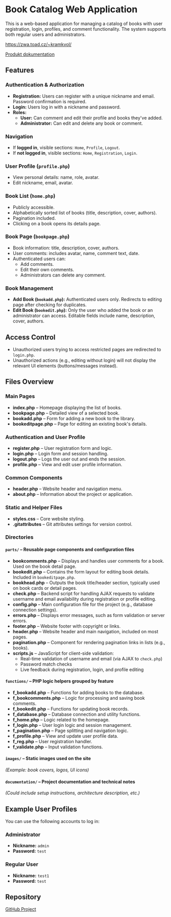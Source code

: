 # Book Catalog Web Application
This is a web-based application for managing a catalog of books with user registration, login, profiles, and comment functionality. The system supports both regular users and administrators.

https://zwa.toad.cz/~kramkvol/

[Produkt dokumentation](https://github.com/kramkvol/CVUT_ZWA/blob/main/documentation/Product%20documentation.pdf)

## Features
### Authentication & Authorization
- **Registration:** Users can register with a unique nickname and email. Password confirmation is required.
- **Login:** Users log in with a nickname and password.
- **Roles:** 
  - **User:** Can comment and edit their profile and books they've added.
  - **Administrator:** Can edit and delete any book or comment.

### Navigation
- If **logged in**, visible sections: `Home`, `Profile`, `Logout`.
- If **not logged in**, visible sections: `Home`, `Registration`, `Login`.

### User Profile (`profile.php`)
- View personal details: name, role, avatar.
- Edit nickname, email, avatar.

### Book List (`home.php`)
- Publicly accessible.
- Alphabetically sorted list of books (title, description, cover, authors).
- Pagination included.
- Clicking on a book opens its details page.

### Book Page (`bookpage.php`)
- Book information: title, description, cover, authors.
- User comments: includes avatar, name, comment text, date.
- Authenticated users can:
  - Add comments.
  - Edit their own comments.
  - Administrators can delete any comment.

### Book Management
- **Add Book (`bookadd.php`):** Authenticated users only. Redirects to editing page after checking for duplicates.
- **Edit Book (`bookedit.php`):** Only the user who added the book or an administrator can access. Editable fields include name, description, cover, authors.

## Access Control
- Unauthorized users trying to access restricted pages are redirected to `login.php`.
- Unauthorized actions (e.g., editing without login) will not display the relevant UI elements (buttons/messages instead).


##  Files Overview
###  Main Pages
- **index.php** – Homepage displaying the list of books.
- **bookpage.php** – Detailed view of a selected book.
- **bookadd.php** – Form for adding a new book to the library.
- **bookeditpage.php** – Page for editing an existing book's details.

###  Authentication and User Profile
- **register.php** – User registration form and logic.
- **login.php** – Login form and session handling.
- **logout.php** – Logs the user out and ends the session.
- **profile.php** – View and edit user profile information.

###  Common Components
- **header.php** – Website header and navigation menu.
- **about.php** – Information about the project or application.

###  Static and Helper Files
- **styles.css** – Core website styling.
- **.gitattributes** – Git attributes settings for version control.

###  Directories
#### `parts/` – Reusable page components and configuration files
- **bookcomments.php** – Displays and handles user comments for a book. Used on the book detail page.
- **bookedit.php** – Contains the form layout for editing book details. Included in `bookeditpage.php`.
- **bookhead.php** – Outputs the book title/header section, typically used on book cards or detail pages.
- **check.php** – Backend script for handling AJAX requests to validate username and email availability during registration or profile editing.
- **config.php** – Main configuration file for the project (e.g., database connection settings).
- **errors.php** – Displays error messages, such as form validation or server errors.
- **footer.php** – Website footer with copyright or links.
- **header.php** – Website header and main navigation, included on most pages.
- **pagination.php** – Component for rendering pagination links in lists (e.g., books).
- **scripts.js** – JavaScript for client-side validation:
  - Real-time validation of username and email (via AJAX to `check.php`)
  - Password match checks
  - Live feedback during registration, login, and profile editing

#### `functions/` – PHP logic helpers grouped by feature
- **f_bookadd.php** – Functions for adding books to the database.
- **f_bookcomments.php** – Logic for processing and saving book comments.
- **f_bookedit.php** – Functions for updating book records.
- **f_database.php** – Database connection and utility functions.
- **f_home.php** – Logic related to the homepage.
- **f_login.php** – User login logic and session management.
- **f_pagination.php** – Page splitting and navigation logic.
- **f_profile.php** – View and update user profile data.
- **f_reg.php** – User registration handler.
- **f_validate.php** – Input validation functions.

#### `images/` – Static images used on the site
_(Example: book covers, logos, UI icons)_

#### `documentation/` – Project documentation and technical notes
_(Could include setup instructions, architecture description, etc.)_

## Example User Profiles
You can use the following accounts to log in:
### Administrator
- **Nickname:** `admin`
- **Password:** `test`
### Regular User
- **Nickname:** `test1`
- **Password:** `test`

## Repository
[GitHub Project](https://github.com/kramkvol/CVUT_ZWA)
